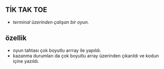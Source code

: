 
## TİK TAK TOE

- *terminal üzerinden çalışan bir oyun.*

## özellik
- oyun tahtası çok boyutlu arrray ile yapıldı.
- kazanma durumları da çok boyutlu array üzerinden çıkarıldı ve kodun içine yazıldı.
# 
